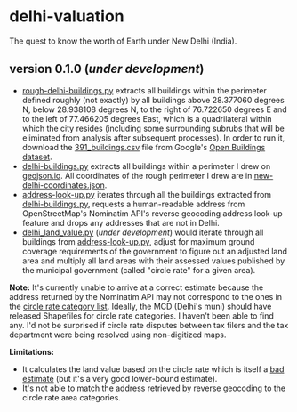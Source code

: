 # delhi-valuation
The quest to know the worth of Earth under New Delhi (India).
## version 0.1.0 (*under development*)
- [rough-delhi-buildings.py](https://github.com/vinamrsachdeva/delhi-valuation/blob/main/rough-delhi-buildings.py) extracts all buildings within the perimeter defined roughly (not exactly) by all buildings above 28.377060 degrees N, below 28.938108 degrees N, to the right of 76.722650 degrees E and to the left of 77.466205 degrees East, which is a quadrilateral within which the city resides (including some surrounding subrubs that will be eliminated from analysis after subsequent processes). In order to run it, download the [391_buildings.csv](https://storage.googleapis.com/open-buildings-data/v3/polygons_s2_level_4_gzip/391_buildings.csv.gz) file from Google's [Open Buildings dataset](https://sites.research.google/open-buildings/#download).
- [delhi-buildings.py](https://github.com/vinamrsachdeva/delhi-valuation/blob/main/delhi-buildings.py) extracts all buildings within a perimeter I drew on [geojson.io](https://geojson.io/). All coordinates of the rough perimeter I drew are in [new-delhi-coordinates.json](https://github.com/vinamrsachdeva/delhi-valuation/blob/main/new-delhi-coordinates.json).
- [address-look-up.py](https://github.com/vinamrsachdeva/delhi-valuation/blob/main/address-look-up.py) iterates through all the buildings extracted from [delhi-buildings.py](https://github.com/vinamrsachdeva/delhi-valuation/blob/main/delhi-buildings.py), requests a human-readable address from OpenStreetMap's Nominatim API's reverse geocoding address look-up feature and drops any addresses that are not in Delhi.
- [delhi_land_value.py](https://github.com/vinamrsachdeva/delhi-valuation/blob/main/delhi-land-value.py) (*under development*) would iterate through all buildings from [address-look-up.py](https://github.com/vinamrsachdeva/delhi-valuation/blob/main/address-look-up.py), adjust for maximum ground coverage requirements of the government to figure out an adjusted land area and multiply all land areas with their assessed values published by the municipal government (called "circle rate" for a given area).

**Note:** It's currently unable to arrive at a correct estimate because the address returned by the Nominatim API may not correspond to the ones in the [circle rate category list](https://github.com/vinamrsachdeva/delhi-valuation/blob/main/circle-rate.csv). Ideally, the MCD (Delhi's muni) should have released Shapefiles for circle rate categories. I haven't been able to find any. I'd not be surprised if circle rate disputes between tax filers and the tax department were being resolved using non-digitized maps.

**Limitations:**
- It calculates the land value based on the circle rate which is itself a [bad estimate](https://www.thehindubusinessline.com/opinion/the-official-price-of-land-is-a-joke/article64592464.ece) (but it's a very good lower-bound estimate).
- It's not able to match the address retrieved by reverse geocoding to the circle rate area categories.
